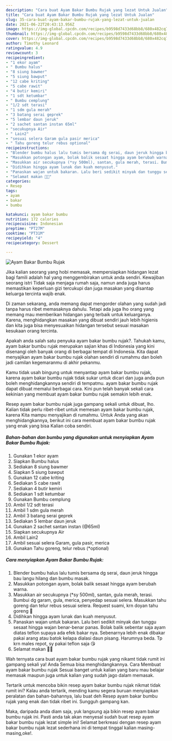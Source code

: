 ```yaml
---
description: "Cara buat Ayam Bakar Bumbu Rujak yang lezat Untuk Jualan"
title: "Cara buat Ayam Bakar Bumbu Rujak yang lezat Untuk Jualan"
slug: 35-cara-buat-ayam-bakar-bumbu-rujak-yang-lezat-untuk-jualan
date: 2021-06-22T20:43:13.956Z
image: https://img-global.cpcdn.com/recipes/b9598d7433d68bb8/680x482cq70/ayam-bakar-bumbu-rujak-foto-resep-utama.jpg
thumbnail: https://img-global.cpcdn.com/recipes/b9598d7433d68bb8/680x482cq70/ayam-bakar-bumbu-rujak-foto-resep-utama.jpg
cover: https://img-global.cpcdn.com/recipes/b9598d7433d68bb8/680x482cq70/ayam-bakar-bumbu-rujak-foto-resep-utama.jpg
author: Timothy Leonard
ratingvalue: 4.9
reviewcount: 3
recipeingredient:
- "1 ekor ayam"
- " Bumbu halus"
- "8 siung bawmer"
- "5 siung bawput"
- "12 cabe kriting"
- "5 cabe rawit"
- "4 butir kemiri"
- "1 sdt ketumbar"
- " Bumbu cemplung"
- "1/2 sdt terasi"
- "1 sdm gula merah"
- "3 batang serai geprek"
- "5 lembar daun jeruk"
- "2 sachet santan instan 65ml"
- "secukupnya Air"
- " Lain2"
- "sesuai selera Garam gula pasir merica"
- " Tahu goreng telur rebus optional"
recipeinstructions:
- "Blender bumbu halus lalu tumis bersama dg serai, daun jeruk hingga bau langu hilang dan bumbu masak."
- "Masukkan potongan ayam, bolak balik sesaat hingga ayam berubah warna."
- "Masukkan air secukupnya (*sy 500ml), santan, gula merah, terasi. Bumbui dg garam, gula, merica, penyedap sesuai selera. Masukkan tahu goreng dan telur rebus sesuai selera. Request suami, krn doyan tahu goreng 🤭"
- "Didihkan hingga ayam lunak dan kuah menyusut."
- "Panaskan wajan untuk bakaran. Lalu beri sedikit minyak dan tunggu sesaat hingga wajan benar-benar panas. Bolak balik sebentar saja ayam diatas teflon supaya ada efek bakar nya. Sebenarnya lebih enak dibakar pakai arang atau batok kelapa dialasi daun pisang. Harumnya beda. Tp krn males repot, sy pakai teflon saja 😘"
- "Selamat makan 🍚🍗"
categories:
- Resep
tags:
- ayam
- bakar
- bumbu

katakunci: ayam bakar bumbu 
nutrition: 172 calories
recipecuisine: Indonesian
preptime: "PT27M"
cooktime: "PT31M"
recipeyield: "4"
recipecategory: Dessert

---
```



![Ayam Bakar Bumbu Rujak](https://img-global.cpcdn.com/recipes/b9598d7433d68bb8/680x482cq70/ayam-bakar-bumbu-rujak-foto-resep-utama.jpg)

Jika kalian seorang yang hobi memasak, mempersiapkan hidangan lezat bagi famili adalah hal yang menggembirakan untuk anda sendiri. Kewajiban seorang istri Tidak saja menjaga rumah saja, namun anda juga harus memastikan keperluan gizi tercukupi dan juga masakan yang disantap keluarga tercinta wajib enak.

Di zaman  sekarang, anda memang dapat mengorder olahan yang sudah jadi tanpa harus ribet memasaknya dahulu. Tetapi ada juga lho orang yang memang mau memberikan hidangan yang terbaik untuk keluarganya. Karena, menghidangkan masakan yang dibuat sendiri jauh lebih higienis dan kita juga bisa menyesuaikan hidangan tersebut sesuai masakan kesukaan orang tercinta. 



Apakah anda salah satu penyuka ayam bakar bumbu rujak?. Tahukah kamu, ayam bakar bumbu rujak merupakan sajian khas di Indonesia yang kini disenangi oleh banyak orang di berbagai tempat di Indonesia. Kita dapat menyajikan ayam bakar bumbu rujak olahan sendiri di rumahmu dan boleh jadi camilan kegemaranmu di akhir pekanmu.

Kamu tidak usah bingung untuk menyantap ayam bakar bumbu rujak, karena ayam bakar bumbu rujak tidak sukar untuk dicari dan juga anda pun boleh menghidangkannya sendiri di tempatmu. ayam bakar bumbu rujak dapat dibuat memalui berbagai cara. Kini pun telah banyak sekali cara kekinian yang membuat ayam bakar bumbu rujak semakin lebih enak.

Resep ayam bakar bumbu rujak juga gampang sekali untuk dibuat, lho. Kalian tidak perlu ribet-ribet untuk memesan ayam bakar bumbu rujak, karena Kita mampu menyajikan di rumahmu. Untuk Anda yang akan menghidangkannya, berikut ini cara membuat ayam bakar bumbu rujak yang enak yang bisa Kalian coba sendiri.

<!--inarticleads1-->

##### Bahan-bahan dan bumbu yang digunakan untuk menyiapkan Ayam Bakar Bumbu Rujak:

1. Gunakan 1 ekor ayam
1. Siapkan  Bumbu halus
1. Sediakan 8 siung bawmer
1. Siapkan 5 siung bawput
1. Gunakan 12 cabe kriting
1. Sediakan 5 cabe rawit
1. Sediakan 4 butir kemiri
1. Sediakan 1 sdt ketumbar
1. Gunakan  Bumbu cemplung
1. Ambil 1/2 sdt terasi
1. Ambil 1 sdm gula merah
1. Ambil 3 batang serai geprek
1. Sediakan 5 lembar daun jeruk
1. Gunakan 2 sachet santan instan (@65ml)
1. Siapkan secukupnya Air
1. Ambil  Lain2
1. Ambil sesuai selera Garam, gula pasir, merica
1. Gunakan  Tahu goreng, telur rebus (*optional)




<!--inarticleads2-->

##### Cara menyiapkan Ayam Bakar Bumbu Rujak:

1. Blender bumbu halus lalu tumis bersama dg serai, daun jeruk hingga bau langu hilang dan bumbu masak.
1. Masukkan potongan ayam, bolak balik sesaat hingga ayam berubah warna.
1. Masukkan air secukupnya (*sy 500ml), santan, gula merah, terasi. Bumbui dg garam, gula, merica, penyedap sesuai selera. Masukkan tahu goreng dan telur rebus sesuai selera. Request suami, krn doyan tahu goreng 🤭
1. Didihkan hingga ayam lunak dan kuah menyusut.
1. Panaskan wajan untuk bakaran. Lalu beri sedikit minyak dan tunggu sesaat hingga wajan benar-benar panas. Bolak balik sebentar saja ayam diatas teflon supaya ada efek bakar nya. Sebenarnya lebih enak dibakar pakai arang atau batok kelapa dialasi daun pisang. Harumnya beda. Tp krn males repot, sy pakai teflon saja 😘
1. Selamat makan 🍚🍗




Wah ternyata cara buat ayam bakar bumbu rujak yang nikamt tidak rumit ini gampang sekali ya! Anda Semua bisa menghidangkannya. Cara Membuat ayam bakar bumbu rujak Sesuai banget untuk kalian yang baru mau belajar memasak maupun juga untuk kalian yang sudah jago dalam memasak.

Tertarik untuk mencoba bikin resep ayam bakar bumbu rujak nikmat tidak rumit ini? Kalau anda tertarik, mending kamu segera buruan menyiapkan peralatan dan bahan-bahannya, lalu buat deh Resep ayam bakar bumbu rujak yang enak dan tidak ribet ini. Sungguh gampang kan. 

Maka, daripada anda diam saja, yuk langsung aja bikin resep ayam bakar bumbu rujak ini. Pasti anda tak akan menyesal sudah buat resep ayam bakar bumbu rujak lezat simple ini! Selamat berkreasi dengan resep ayam bakar bumbu rujak lezat sederhana ini di tempat tinggal kalian masing-masing,oke!.


